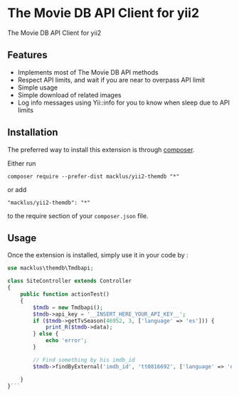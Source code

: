 The Movie DB API Client for yii2
================================
The Movie DB API Client for yii2

Features
--------

* Implements most of The Movie DB API methods
* Respect API limits, and wait if you are near to overpass API limit
* Simple usage
* Simple download of related images
* Log info messages using Yii::info for you to know when sleep due to API limits

Installation
------------

The preferred way to install this extension is through [composer](http://getcomposer.org/download/).

Either run

```
composer require --prefer-dist macklus/yii2-themdb "*"
```

or add

```
"macklus/yii2-themdb": "*"
```

to the require section of your `composer.json` file.


Usage
-----

Once the extension is installed, simply use it in your code by  :

```php
use macklus\themdb\Tmdbapi;

class SiteController extends Controller
{
    public function actionTest()
    {
        $tmdb = new Tmdbapi();
        $tmdb->api_key = '__INSERT_HERE_YOUR_API_KEY__';
        if ($tmdb->getTvSeason(46952, 3, ['language' => 'es'])) {
            print_R($tmdb->data);
        } else {
            echo 'error';
        }

		// Find something by his imdb_id
		$tmdb->findByExternal('imdb_id', 'tt0816692', ['language' => 'es']);

    }
}```
